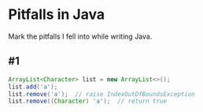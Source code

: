 # Pitfalls in Java
Mark the pitfalls I fell into while writing Java.


## #1
```java
ArrayList<Character> list = new ArrayList<>();
list.add('a');
list.remove('a');  // raise IndexOutOfBoundsException
list.remove((Character) 'a');  // return true
```
